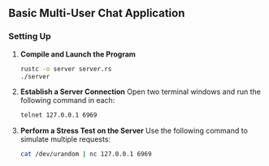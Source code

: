 ## Basic Multi-User Chat Application

### Setting Up

1. **Compile and Launch the Program**
   ```bash
   rustc -o server server.rs
   ./server
   ```

2. **Establish a Server Connection**
   Open two terminal windows and run the following command in each:
   ```bash
   telnet 127.0.0.1 6969
   ```

3. **Perform a Stress Test on the Server**
   Use the following command to simulate multiple requests:
   ```bash
   cat /dev/urandom | nc 127.0.0.1 6969
   ```